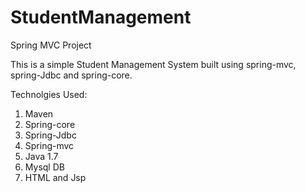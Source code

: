 # StudentManagement
Spring MVC Project

This is a simple Student Management System built using spring-mvc, spring-Jdbc and spring-core.

Technolgies Used:
1) Maven
2) Spring-core
3) Spring-Jdbc
4) Spring-mvc
5) Java 1.7
6) Mysql DB
8) HTML and Jsp
